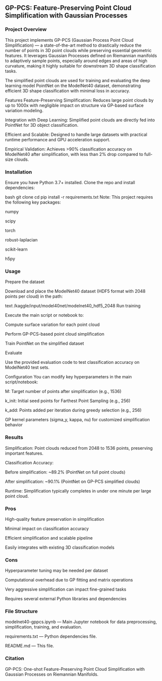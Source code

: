 ## GP-PCS: Feature-Preserving Point Cloud Simplification with Gaussian Processes
### Project Overview
This project implements GP-PCS (Gaussian Process Point Cloud Simplification) — a state-of-the-art method to drastically reduce the number of points in 3D point clouds while preserving essential geometric features. It leverages Gaussian Processes defined on Riemannian manifolds to adaptively sample points, especially around edges and areas of high curvature, making it highly suitable for downstream 3D shape classification tasks.

The simplified point clouds are used for training and evaluating the deep learning model PointNet on the ModelNet40 dataset, demonstrating efficient 3D shape classification with minimal loss in accuracy.

Features
Feature-Preserving Simplification: Reduces large point clouds by up to 1000x with negligible impact on structure via GP-based surface variation modeling.

Integration with Deep Learning: Simplified point clouds are directly fed into PointNet for 3D object classification.

Efficient and Scalable: Designed to handle large datasets with practical runtime performance and GPU acceleration support.

Empirical Validation: Achieves >90% classification accuracy on ModelNet40 after simplification, with less than 2% drop compared to full-size clouds.

### Installation
Ensure you have Python 3.7+ installed. Clone the repo and install dependencies:

bash
git clone <your-repo-url>
cd <your-repo-directory>
pip install -r requirements.txt
Note: This project requires the following key packages:

numpy

scipy

torch

robust-laplacian

scikit-learn

h5py

### Usage
Prepare the dataset

Download and place the ModelNet40 dataset (HDF5 format with 2048 points per cloud) in the path:

text
/kaggle/input/model40net/modelnet40_hdf5_2048
Run training

Execute the main script or notebook to:

Compute surface variation for each point cloud

Perform GP-PCS-based point cloud simplification

Train PointNet on the simplified dataset

Evaluate

Use the provided evaluation code to test classification accuracy on ModelNet40 test sets.

Configuration
You can modify key hyperparameters in the main script/notebook:

M: Target number of points after simplification (e.g., 1536)

k_init: Initial seed points for Farthest Point Sampling (e.g., 256)

k_add: Points added per iteration during greedy selection (e.g., 256)

GP kernel parameters (sigma_y, kappa, nu) for customized simplification behavior

### Results
Simplification: Point clouds reduced from 2048 to 1536 points, preserving important features.

Classification Accuracy:

Before simplification: ~89.2% (PointNet on full point clouds)

After simplification: ~90.1% (PointNet on GP-PCS simplified clouds)

Runtime: Simplification typically completes in under one minute per large point cloud.

### Pros
High-quality feature preservation in simplification

Minimal impact on classification accuracy

Efficient simplification and scalable pipeline

Easily integrates with existing 3D classification models

### Cons
Hyperparameter tuning may be needed per dataset

Computational overhead due to GP fitting and matrix operations

Very aggressive simplification can impact fine-grained tasks

Requires several external Python libraries and dependencies

### File Structure
modelnet40-gppcs.ipynb — Main Jupyter notebook for data preprocessing, simplification, training, and evaluation.

requirements.txt — Python dependencies file.

README.md — This file.

### Citation

GP-PCS: One-shot Feature-Preserving Point Cloud Simplification with Gaussian Processes on Riemannian Manifolds.
